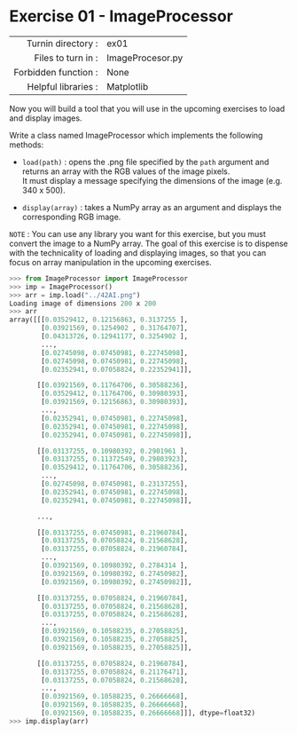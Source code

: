 # Exercise 01 - ImageProcessor
|                         |                    |
| -----------------------:| ------------------ |
|   Turnin directory :    |  ex01              |
|   Files to turn in :    |  ImageProcesor.py  |
|   Forbidden function :  |  None              |
|   Helpful libraries :   |  Matplotlib        |

Now you will build a tool that you will use in the upcoming exercises to load and display images.

Write a class named ImageProcessor which implements the following methods:
* `load(path)` : opens the .png file specified by the `path` argument and returns an array with the RGB values of the image pixels.  
It must display a message specifying the dimensions of the image (e.g. 340 x 500).

* `display(array)` : takes a NumPy array as an argument and displays the corresponding RGB image.

`NOTE` : You can use any library you want for this exercise, but you must convert the image to a NumPy array. The goal of this exercise is to dispense with the technicality of loading and displaying images, so that you can focus on array manipulation in the upcoming exercises. 

```python
>>> from ImageProcessor import ImageProcessor
>>> imp = ImageProcessor()
>>> arr = imp.load("../42AI.png")
Loading image of dimensions 200 x 200
>>> arr
array([[[0.03529412, 0.12156863, 0.3137255 ],
        [0.03921569, 0.1254902 , 0.31764707],
        [0.04313726, 0.12941177, 0.3254902 ],
        ...,
        [0.02745098, 0.07450981, 0.22745098],
        [0.02745098, 0.07450981, 0.22745098],
        [0.02352941, 0.07058824, 0.22352941]],

       [[0.03921569, 0.11764706, 0.30588236],
        [0.03529412, 0.11764706, 0.30980393],
        [0.03921569, 0.12156863, 0.30980393],
        ...,
        [0.02352941, 0.07450981, 0.22745098],
        [0.02352941, 0.07450981, 0.22745098],
        [0.02352941, 0.07450981, 0.22745098]],

       [[0.03137255, 0.10980392, 0.2901961 ],
        [0.03137255, 0.11372549, 0.29803923],
        [0.03529412, 0.11764706, 0.30588236],
        ...,
        [0.02745098, 0.07450981, 0.23137255],
        [0.02352941, 0.07450981, 0.22745098],
        [0.02352941, 0.07450981, 0.22745098]],

       ...,

       [[0.03137255, 0.07450981, 0.21960784],
        [0.03137255, 0.07058824, 0.21568628],
        [0.03137255, 0.07058824, 0.21960784],
        ...,
        [0.03921569, 0.10980392, 0.2784314 ],
        [0.03921569, 0.10980392, 0.27450982],
        [0.03921569, 0.10980392, 0.27450982]],

       [[0.03137255, 0.07058824, 0.21960784],
        [0.03137255, 0.07058824, 0.21568628],
        [0.03137255, 0.07058824, 0.21568628],
        ...,
        [0.03921569, 0.10588235, 0.27058825],
        [0.03921569, 0.10588235, 0.27058825],
        [0.03921569, 0.10588235, 0.27058825]],

       [[0.03137255, 0.07058824, 0.21960784],
        [0.03137255, 0.07058824, 0.21176471],
        [0.03137255, 0.07058824, 0.21568628],
        ...,
        [0.03921569, 0.10588235, 0.26666668],
        [0.03921569, 0.10588235, 0.26666668],
        [0.03921569, 0.10588235, 0.26666668]]], dtype=float32)
>>> imp.display(arr)
```
